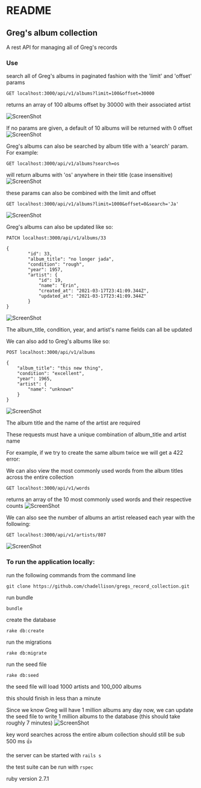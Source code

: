 # README

## Greg's album collection
A rest API for managing all of Greg's records

### Use
search all of Greg's albums in paginated fashion with the 'limit' and 'offset' params
```
GET localhost:3000/api/v1/albums?limit=100&offset=30000
```
returns an array of 100 albums offset by 30000 with their associated artist

![ScreenShot](https://raw.github.com/chadellison/gregs_record_collection/master/public/albums_pagination.png)

If no params are given, a default of 10 albums will be returned with 0 offset
![ScreenShot](https://raw.github.com/chadellison/gregs_record_collection/master/public/albums_no_params.png)

Greg's albums can also be searched by album title with a 'search' param. For example:
```
GET localhost:3000/api/v1/albums?search=os
```
will return albums with 'os' anywhere in their title (case insensitive)
![ScreenShot](https://raw.github.com/chadellison/gregs_record_collection/master/public/albums_search.png)

these params can also be combined with the limit and offset
```
GET localhost:3000/api/v1/albums?limit=1000&offset=0&search='Ja'
```
![ScreenShot](https://raw.github.com/chadellison/gregs_record_collection/master/public/albums_all_params.png)

Greg's albums can also be updated like so:

```
PATCH localhost:3000/api/v1/albums/33

{
        "id": 33,
        "album_title": "no longer jada",
        "condition": "rough",
        "year": 1957,
        "artist": {
            "id": 19,
            "name": "Erin",
            "created_at": "2021-03-17T23:41:09.344Z",
            "updated_at": "2021-03-17T23:41:09.344Z"
        }
}
```
![ScreenShot](https://raw.github.com/chadellison/gregs_record_collection/master/public/update_album.png)

The album_title, condition, year, and artist's name fields can all be updated

We can also add to Greg's albums like so:

```
POST localhost:3000/api/v1/albums

{
    "album_title": "this new thing",
    "condition": "excellent",
    "year": 1965,
    "artist": {
        "name": "unknown"
    }
}
```
![ScreenShot](https://raw.github.com/chadellison/gregs_record_collection/master/public/create_album.png)

The album title and the name of the artist are required

These requests must have a unique combination of album_title and artist name

For example, if we try to create the same album twice we will get a 422 error:

We can also view the most commonly used words from the album titles across the entire collection
```
GET localhost:3000/api/v1/words
```
returns an array of the 10 most commonly used words and their respective counts
![ScreenShot](https://raw.github.com/chadellison/gregs_record_collection/master/public/words_request.png)

We can also see the number of albums an artist released each year with the following:

```
GET localhost:3000/api/v1/artists/807
```
![ScreenShot](https://raw.github.com/chadellison/gregs_record_collection/master/public/artist_with_album_release_counts.png)

### To run the application locally:
run the following commands from the command line

```
git clone https://github.com/chadellison/gregs_record_collection.git
```
run bundle
```
bundle
```

create the database
```
rake db:create
```

run the migrations
```
rake db:migrate
```

run the seed file
```
rake db:seed
```
the seed file will load 1000 artists and 100_000 albums

this should finish in less than a minute

Since we know Greg will have 1 million albums any day now, we can update
the seed file to write 1 million albums to the database (this should take roughly 7 minutes)
![ScreenShot](https://raw.github.com/chadellison/gregs_record_collection/master/public/seed_output.png)

key word searches across the entire album collection should still be sub 500 ms 👍

the server can be started with ```rails s```

the test suite can be run with ```rspec```

ruby version 2.7.1
